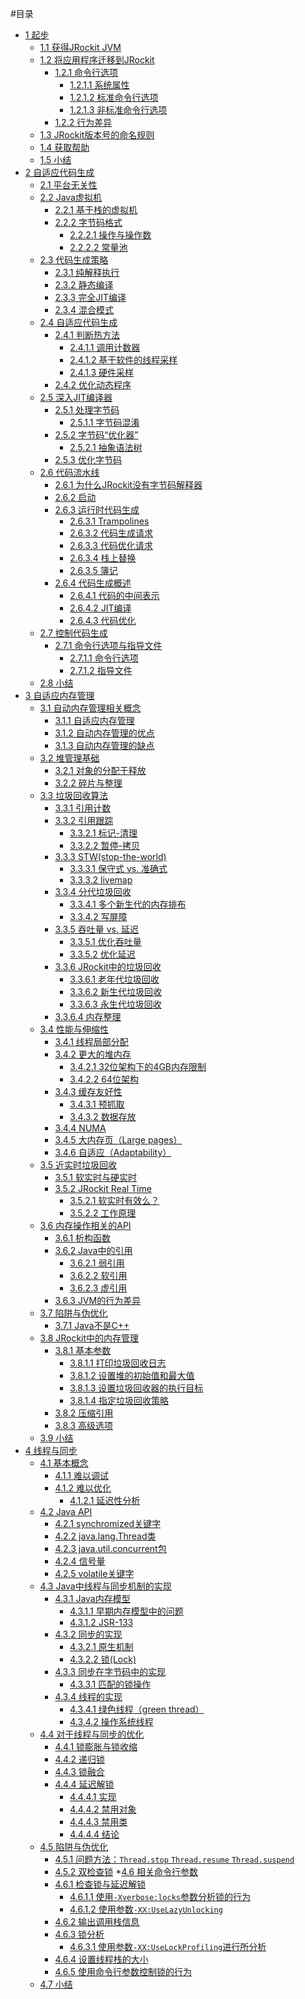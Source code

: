 #目录

* [1 起步][1]
    * [1.1 获得JRockit JVM][2]
    * [1.2 将应用程序迁移到JRockit][3]
        * [1.2.1 命令行选项][4]
            * [1.2.1.1 系统属性][5]
            * [1.2.1.2 标准命令行选项][6]
            * [1.2.1.3 非标准命令行选项][7]
        * [1.2.2 行为差异][8]
    * [1.3 JRockit版本号的命名规则][9]
    * [1.4 获取帮助][10]
    * [1.5 小结][11]
* [2 自适应代码生成][12]
    * [2.1 平台无关性][13]
    * [2.2 Java虚拟机][14]
        * [2.2.1 基于栈的虚拟机][15]
        * [2.2.2 字节码格式][16]
            * [2.2.2.1 操作与操作数][17]
            * [2.2.2.2 常量池][18]
    * [2.3 代码生成策略][19]
        * [2.3.1 纯解释执行][20]
        * [2.3.2 静态编译][21]
        * [2.3.3 完全JIT编译][22]
        * [2.3.4 混合模式][23]
    * [2.4 自适应代码生成][24]
        * [2.4.1 判断热方法][25]
            * [2.4.1.1 调用计数器][26]
            * [2.4.1.2 基于软件的线程采样][27]
            * [2.4.1.3 硬件采样][28]
        * [2.4.2 优化动态程序][29]
    * [2.5 深入JIT编译器][30]
        * [2.5.1 处理字节码][31]
            * [2.5.1.1 字节码混淆][32]
        * [2.5.2 字节码“优化器”][33]
            * [2.5.2.1 抽象语法树][34]
        * [2.5.3 优化字节码][35]
    * [2.6 代码流水线][36]
        * [2.6.1 为什么JRockit没有字节码解释器][37]
        * [2.6.2 启动][38]
        * [2.6.3 运行时代码生成][39]
            * [2.6.3.1 Trampolines][40]
            * [2.6.3.2 代码生成请求][41]
            * [2.6.3.3 代码优化请求][42]
            * [2.6.3.4 栈上替换][43]
            * [2.6.3.5 簿记][44]
        * [2.6.4 代码生成概述][45]
            * [2.6.4.1 代码的中间表示][46]
            * [2.6.4.2 JIT编译][47]
            * [2.6.4.3 代码优化][48]
    * [2.7 控制代码生成][49]
        * [2.7.1 命令行选项与指导文件][50]
            * [2.7.1.1 命令行选项][51]
            * [2.7.1.2 指导文件][52]
    * [2.8 小结][53]
* [3 自适应内存管理][54]
    * [3.1 自动内存管理相关概念][55]
        * [3.1.1 自适应内存管理][56]
        * [3.1.2 自动内存管理的优点][57]
        * [3.1.3 自动内存管理的缺点][58]
    * [3.2 堆管理基础][59]
        * [3.2.1 对象的分配于释放][60]
        * [3.2.2 碎片与整理][61]
    * [3.3 垃圾回收算法][62]
        * [3.3.1 引用计数][63]
        * [3.3.2 引用跟踪][64]
            * [3.3.2.1 标记-清理][65]
            * [3.3.2.2 暂停-拷贝][66]
        * [3.3.3 STW(stop-the-world)][67]
            * [3.3.3.1 保守式 vs. 准确式][68]
            * [3.3.3.2 livemap][69]
        * [3.3.4 分代垃圾回收][70]
            * [3.3.4.1 多个新生代的内存排布][71]
            * [3.3.4.2 写屏障][72]
        * [3.3.5 吞吐量 vs. 延迟][73]
            * [3.3.5.1 优化吞吐量][74]
            * [3.3.5.2 优化延迟][75]
        * [3.3.6 JRockit中的垃圾回收][76]
            * [3.3.6.1 老年代垃圾回收][77]
            * [3.3.6.2 新生代垃圾回收][78]
            * [3.3.6.3 永生代垃圾回收][79]
        * [3.3.6.4 内存整理][80]
    * [3.4 性能与伸缩性][81]
        * [3.4.1 线程局部分配][82]
        * [3.4.2 更大的堆内存][83]
            * [3.4.2.1 32位架构下的4GB内存限制][84]
            * [3.4.2.2 64位架构][85]
        * [3.4.3 缓存友好性][86]
            * [3.4.3.1 预抓取][87]
            * [3.4.3.2 数据存放][88]
        * [3.4.4 NUMA][89]
        * [3.4.5 大内存页（Large pages）][90]
        * [3.4.6 自适应（Adaptability）][91]
    * [3.5 近实时垃圾回收][92]
        * [3.5.1 软实时与硬实时][93]
        * [3.5.2 JRockit Real Time][94]
            * [3.5.2.1 软实时有效么？][95]
            * [3.5.2.2 工作原理][96]
    * [3.6 内存操作相关的API][97]
        * [3.6.1 析构函数][98]
        * [3.6.2 Java中的引用][99]
            * [3.6.2.1 弱引用][100]
            * [3.6.2.2 软引用][101]
            * [3.6.2.3 虚引用][102]
        * [3.6.3 JVM的行为差异][103]
    * [3.7 陷阱与伪优化][104]
        * [3.7.1 Java不是C++][105]
    * [3.8 JRockit中的内存管理][106]
        * [3.8.1 基本参数][107]
           * [3.8.1.1 打印垃圾回收日志][108]
           * [3.8.1.2 设置堆的初始值和最大值][109]
           * [3.8.1.3 设置垃圾回收器的执行目标][110]
           * [3.8.1.4 指定垃圾回收策略][111]
        * [3.8.2 压缩引用][112]
        * [3.8.3 高级选项][113]
    * [3.9 小结][114]
* [4 线程与同步][115]
    * [4.1 基本概念][116]
        * [4.1.1 难以调试][117]
        * [4.1.2 难以优化][118]
            * [4.1.2.1 延迟性分析][119]
    * [4.2 Java API][120]
        * [4.2.1 synchromized关键字][121]
        * [4.2.2 java.lang.Thread类][122]
        * [4.2.3 java.util.concurrent包][123]
        * [4.2.4 信号量][124]
        * [4.2.5 volatile关键字][125]
    * [4.3 Java中线程与同步机制的实现][126]
        * [4.3.1 Java内存模型][127]
            * [4.3.1.1 早期内存模型中的问题][128]
            * [4.3.1.2 JSR-133][129]
        * [4.3.2 同步的实现][130]
            * [4.3.2.1 原生机制][131]
            * [4.3.2.2 锁(Lock)][132]
        * [4.3.3 同步在字节码中的实现][133]
            * [4.3.3.1 匹配的锁操作][134]
        * [4.3.4 线程的实现][135]
            * [4.3.4.1 绿色线程（green thread）][136]
            * [4.3.4.2 操作系统线程][137]
    * [4.4 对于线程与同步的优化][138]
        * [4.4.1 锁膨胀与锁收缩][139]
        * [4.4.2 递归锁][140]
        * [4.4.3 锁融合][141]
        * [4.4.4 延迟解锁][142]
            * [4.4.4.1 实现][143]
            * [4.4.4.2 禁用对象][144]
            * [4.4.4.3 禁用类][145]
            * [4.4.4.4 结论][146]
    * [4.5 陷阱与伪优化][147]
        * [4.5.1 问题方法：`Thread.stop` `Thread.resume` `Thread.suspend`][148]
        * [4.5.2 双检查锁][149]
    *[4.6 相关命令行参数][150]
        * [4.6.1 检查锁与延迟解锁][151]
            * [4.6.1.1 使用`-Xverbose:locks`参数分析锁的行为][152]
            * [4.6.1.2 使用参数`-XX:UseLazyUnlocking`][153]
        * [4.6.2 输出调用栈信息][154]
        * [4.6.3 锁分析][155]
            * [4.6.3.1 使用参数`-XX:UseLockProfiling`进行所分析][156]
        * [4.6.4 设置线程栈的大小][157]
        * [4.6.5 使用命令行参数控制锁的行为][158]
    * [4.7 小结][159]




[1]:    ./chap1/1.md#1                    "1 起步"
[2]:    ./chap1/1.1.md#1.1                "1.1 获得JRockit JVM"
[3]:    ./chap1/1.2.md#1.2                "1.2 将应用程序迁移到JRockit"
[4]:    ./chap1/1.2.md#1.2.1              "1.2.1 命令行选项"
[5]:    ./chap1/1.2.md#1.2.1.1            "1.2.1.1 系统属性"
[6]:    ./chap1/1.2.md#1.2.1.2            "1.2.1.2 标准命令行选项"
[7]:    ./chap1/1.2.md#1.2.1.3            "1.2.1.3 非标准命令行选项"
[8]:    ./chap1/1.2.md#1.2.2              "1.2.2 行为差异"
[9]:    ./chap1/1.3.md#1.3                "1.3 JRockit版本号的命名规则"
[10]:   ./chap1/1.4.md#1.4                "1.4 获取帮助"
[11]:   ./chap1/1.5.md#1.5                "1.5 小结"
[12]:   ./chap2/2.md#2                    "2 自适应代码生成"
[13]:   ./chap2/2.1.md#2.1                "2.1 平台独立性"
[14]:   ./chap2/2.2.md#2.2                "2.2 Java虚拟机"
[15]:   ./chap2/2.2.md#2.2.1              "2.2.1 基于栈的虚拟机"
[16]:   ./chap2/2.2.md#2.2.2              "2.2.2 字节码格式"
[17]:   ./chap2/2.2.md#2.2.2.1            "2.2.2.1 操作与操作数"
[18]:   ./chap2/2.2.md#2.2.2.2            "2.2.2.2 常量池"
[19]:   ./chap2/2.3.md#2.3                "2.3 代码生成策略"
[20]:   ./chap2/2.3.md#2.3.1              "2.3.1 纯解释执行"
[21]:   ./chap2/2.3.md#2.3.2              "2.3.2 静态编译"
[22]:   ./chap2/2.3.md#2.3.3              "2.3.3 完全静态编译"
[23]:   ./chap2/2.3.md#2.3.4              "2.3.4 混合模式"
[24]:   ./chap2/2.4.md#2.4                "2.4 自适应代码生成"
[25]:   ./chap2/2.4.md#2.4.1              "2.4.1 判断热方法"
[26]:   ./chap2/2.4.md#2.4.1.1            "2.4.1.1 调用计数器"
[27]:   ./chap2/2.4.md#2.4.1.2            "2.4.1.2 基于软件的线程采样"
[28]:   ./chap2/2.4.md#2.4.1.3            "2.4.1.3 硬件采样"
[29]:   ./chap2/2.4.md#2.4.2              "2.4.2 优化动态程序"
[30]:   ./chap2/2.5.md#2.5                "2.5 深入JIT编译器"
[31]:   ./chap2/2.5.md#2.5.1              "2.5.1 处理字节码"
[32]:   ./chap2/2.5.md#2.5.1.1            "2.5.1.1 字节码混淆"
[33]:   ./chap2/2.5.md#2.5.2              "2.5.2 字节码“优化器”"
[34]:   ./chap2/2.5.md#2.5.2.1            "2.5.2.1 抽象语法树"
[35]:   ./chap2/2.5.md#2.5.3              "2.5.3 优化字节码"
[36]:   ./chap2/2.6.md#2.6                "2.6 代码流水线"
[37]:   ./chap2/2.6.md#2.6.1              "2.6.1 为什么JRockit没有字节码解释器"
[38]:   ./chap2/2.6.md#2.6.2              "2.6.2 启动"
[39]:   ./chap2/2.6.md#2.6.3              "2.6.3 运行时代码生成"
[40]:   ./chap2/2.6.md#2.6.3.1            "2.6.3.1 Trampolines"
[41]:   ./chap2/2.6.md#2.6.3.2            "2.6.3.2 代码生成请求"
[42]:   ./chap2/2.6.md#2.6.3.3            "2.6.3.3 代码优化请求"
[43]:   ./chap2/2.6.md#2.6.3.4            "2.6.3.4 栈上替换"
[44]:   ./chap2/2.6.md#2.6.3.5            "2.6.3.5 簿记"
[45]:   ./chap2/2.6.md#2.6.4              "2.6.4 代码生成概述"
[46]:   ./chap2/2.6.md#2.6.4.1            "2.6.4.1 代码的中间表示"
[47]:   ./chap2/2.6.md#2.6.4.2            "2.6.4.2 JIT编译"
[48]:   ./chap2/2.6.md#2.6.4.3            "2.6.4.3 代码优化"
[49]:   ./chap2/2.7.md#2.7                "2.7 控制代码生成"
[50]:   ./chap2/2.7.md#2.7.1              "2.7.1 命令行选项与指导文件"
[51]:   ./chap2/2.7.md#2.7.1.1            "2.7.1.1 命令行选项"
[52]:   ./chap2/2.7.md#2.7.1.2            "2.7.1.2 指导文件"
[53]:   ./chap2/2.8.md#2.8                "2.8 小结"
[54]:   ./chap3/3.md#3                    "3 自适应内存管理"
[55]:   ./chap3/3.1.md#3.1                "3.1 自动内存管理相关概念"
[56]:   ./chap3/3.1.md#3.1.1              "3.1.1 自适应内存管理"
[57]:   ./chap3/3.1.md#3.1.2              "3.1.2 自适应内存管理的优点"
[58]:   ./chap3/3.1.md#3.1.3              "3.1.3 自适应内存管理的缺点"
[59]:   ./chap3/3.2.md#3.2                "3.2 堆管理基础"
[60]:   ./chap3/3.2.md#3.2.1              "3.2.1 对象的分配于释放"
[61]:   ./chap3/3.2.md#3.2.2              "3.2.2 碎片与整理"
[62]:   ./chap3/3.3.md#3.3                "3.3 垃圾回收算法"
[63]:   ./chap3/3.3.md#3.3.1              "3.3.1 引用计数"
[64]:   ./chap3/3.3.md#3.3.2              "3.3.2 引用跟踪"
[65]:   ./chap3/3.3.md#3.3.2.1            "3.3.2.1 标记-清理"
[66]:   ./chap3/3.3.md#3.3.2.2            "3.3.2.2 暂停-拷贝"
[67]:   ./chap3/3.3.md#3.3.3              "3.3.3 STW(stop-the-world)"
[68]:   ./chap3/3.3.md#3.3.3.1            "3.3.3.1 保守式 vs. 准确式"
[69]:   ./chap3/3.3.md#3.3.3.2            "3.3.3.2 livemap"
[70]:   ./chap3/3.3.md#3.3.4              "3.3.4 分代垃圾回收"
[71]:   ./chap3/3.3.md#3.3.4.1            "3.3.4.1 多个新生代的内存排布"
[72]:   ./chap3/3.3.md#3.3.4.2            "3.3.4.2 写屏障"
[73]:   ./chap3/3.3.md#3.3.5              "3.3.5 吞吐量 vs. 延迟"
[74]:   ./chap3/3.3.md#3.3.5.1            "3.3.5.1 优化吞吐量"
[75]:   ./chap3/3.3.md#3.3.5.2            "3.3.5.2 优化延迟"
[76]:   ./chap3/3.3.md#3.3.6              "3.3.6 JRockit中的垃圾回收"
[77]:   ./chap3/3.3.md#3.3.6.1            "3.3.6.1 老年代垃圾回收"
[78]:   ./chap3/3.3.md#3.3.6.2            "3.3.6.2 新生代垃圾回收"
[79]:   ./chap3/3.3.md#3.3.6.3            "3.3.6.3 永生代垃圾回收"
[80]:   ./chap3/3.3.md#3.3.6.4            "3.3.6.4 内存整理"
[81]:   ./chap3/3.4.md#3.4                "3.4 性能与伸缩性"
[82]:   ./chap3/3.4.md#3.4.1              "3.4.1 线程局部分配"
[83]:   ./chap3/3.4.md#3.4.2              "3.4.2 更大的堆内存"
[84]:   ./chap3/3.4.md#3.4.2.1            "3.4.2.1 32位架构下的4GB内存限制"
[85]:   ./chap3/3.4.md#3.4.2.2            "3.4.2.2 64位架构"
[86]:   ./chap3/3.4.md#3.4.3              "3.4.3 缓存友好性"
[87]:   ./chap3/3.4.md#3.4.3.1            "3.4.3.1 预抓取"
[88]:   ./chap3/3.4.md#3.4.3.2            "3.4.3.2 数据存放"
[89]:   ./chap3/3.4.md#3.4.4              "3.4.4 NUMA"
[90]:   ./chap3/3.4.md#3.4.5              "3.4.5 大内存页（Large pages）"
[91]:   ./chap3/3.4.md#3.4.6              "3.4.6 自适应（Adaptability）"
[92]:   ./chap3/3.5.md#3.5                "3.5 近实时垃圾回收"
[93]:   ./chap3/3.5.md#3.5.1              "3.5.1 软实时与硬实时"
[94]:   ./chap3/3.5.md#3.5.2              "3.5.2 JRockit Real Time"
[95]:   ./chap3/3.5.md#3.5.2.1            "3.5.2.1 软实时有效么？"
[96]:   ./chap3/3.5.md#3.5.2.2            "3.5.2.2 工作原理"
[97]:   ./chap3/3.6.md#3.6                "3.6 内存操作相关的API"
[98]:   ./chap3/3.6.md#3.6.1              "3.6.1 析构函数"
[99]:   ./chap3/3.6.md#3.6.2              "3.6.2 Java中的引用"
[100]:  ./chap3/3.6.md#3.6.2.1            "3.6.2.1 弱引用"
[101]:  ./chap3/3.6.md#3.6.2.2            "3.6.2.2 软引用"
[102]:  ./chap3/3.6.md#3.6.2.3            "3.6.2.3 虚引用"
[103]:  ./chap3/3.6.md#3.6.3              "3.6.3 JVM的行为差异"
[104]:  ./chap3/3.7.md#3.7                "3.7 陷阱与伪优化"
[105]:  ./chap3/3.7.md#3.7.1              "3.7.1 Java不是C++"
[106]:  ./chap3/3.8.md#3.8                "3.8 JRockit中的内存管理"
[107]:  ./chap3/3.8.md#3.8.1              "3.8.1 基本参数"
[108]:  ./chap3/3.8.md#3.8.1.1            "3.8.1.1 打印垃圾回收日志"
[109]:  ./chap3/3.8.md#3.8.1.2            "3.8.1.2 设置堆的初始值和最大值"
[110]:  ./chap3/3.8.md#3.8.1.3            "3.8.1.3 设置垃圾回收器的执行目标"
[111]:  ./chap3/3.8.md#3.8.1.4            "3.8.1.4 指定垃圾回收策略"
[112]:  ./chap3/3.8.md#3.8.2              "3.8.2 压缩引用"
[113]:  ./chap3/3.8.md#3.8.3              "3.8.3 高级选项"
[114]:  ./chap3/3.9.md#3.9                "3.9 小结"
[115]:  ./chap4/4.md#4                    "4 线程与同步"
[116]:  ./chap4/4.1.md#4.1                "4.1 基本概念"
[117]:  ./cgap4/4.1.md#4.1.1              "4.1.1 难以调试"
[118]:  ./chap4/4.1.md#4.1.2              "4.1.2 难以优化"
[119]:  ./chap4/4.1.md#4.1.2.1            "4.1.2.1 延迟分析"
[120]:  ./chap4/4.2.md#4.2                "4.2 Java API"
[121]:  ./chap4/4.2.md#4.2.1              "4.2.1 synchronized关键字"
[122]:  ./chap4/4.2.md#4.2.2              "4.2.2 java.lang.Thread类"
[123]:  ./chap4/4.2.md#4.2.3              "4.2.3 java.util.concurrent包"
[124]:  ./chap4/4.2.md#4.2.4              "4.2.4 信号量"
[125]:  ./chap4/4.2.md#4.2.5              "4.2.5 volatile关键字"
[126]:  ./chap4/4.3.md#4.3                "4.3 Java中线程与同步机制的实现"
[127]:  ./chap4/4.3.md#4.3.1              "4.3.1 Java内存模型"
[128]:  ./chap4/4.3.md#4.3.1.1            "4.3.1.1 早期内存模型中的问题"
[129]:  ./chap4/4.3.md#4.3.1.2            "4.3.1.2 JSR-133"
[130]:  ./chap4/4.3.md#4.3.2              "4.3.2 同步的实现"
[131]:  ./chap4/4.3.md#4.3.2.1            "4.3.2.1 原生机制"
[132]:  ./chap4/4.3.md#4.3.2.2            "4.3.2.2 锁(Lock)"
[133]:  ./chap4/4.3.md#4.3.3              "4.3.3 同步在字节码中的实现"
[134]:  ./chap4/4.3.md#4.3.3.1            "4.3.3.1 匹配的锁操作"
[135]:  ./chap4/4.3.md#4.3.4              "4.3.4 线程的实现"
[136]:  ./chap4/4.3.md#4.3.4.1            "4.3.4.1 绿色线程（green thread）"
[137]:  ./chap4/4.3.md#4.3.4.2            "4.3.4.2 操作系统线程"
[138]:  ./chap4/4.4.md#4.4                "4.4 对于线程与同步的优化"
[139]:  ./chap4/4.4.md#4.4.1              "4.4.1 锁膨胀与锁收缩"
[140]:  ./chap4/4.4.md#4.4.2              "4.4.2 递归锁"
[141]:  ./chap4/4.4.md#4.4.3              "4.4.3 锁融合"
[142]:  ./chap4/4.4.md#4.4.4              "4.4.4 延迟解锁"
[143]:  ./chap4/4.4.md#4.4.4.1            "4.4.4.1 实现"
[144]:  ./chap4/4.4.md#4.4.4.2            "4.4.4.2 禁用对象"
[145]:  ./chap4/4.4.md#4.4.4.3            "4.4.4.3 禁用类"
[146]:  ./chap4/4.4.md#4.4.4.4            "4.4.4.4 结论"
[147]:  ./chap4/4.5.md#4.5                "4.5 陷阱与伪优化"
[148]:  ./chap4/4.5.md#4.5.1              "4.5.1 问题方法：`Thread.stop` `Thread.resume` `Thread.suspend`"
[149]:  ./chap4/4.5.md#4.5.2              "4.5.2 双检查锁"
[150]:  ./chap4/4.6.md#4.6                "4.6 相关命令行参数"
[151]:  ./chap4/4.6.md#4.6.1              "4.6.1 检查锁与延迟解锁"
[152]:  ./chap4/4.6.md#4.6.1.1            "4.6.1.1 使用`-Xverbose:locks`参数分析锁的行为"
[153]:  ./chap4/4.6.md#4.6.1.2            "4.6.1.2 使用参数`-XX:UseLazyUnlocking`"
[154]:  ./chap4/4.6.md#4.6.2              "4.6.2 输出调用栈信息"
[155]:  ./chap4/4.6.md#4.6.3              "4.6.3 锁分析"
[156]:  ./chap4/4.6.md#4.6.3.1            "4.6.3.1 使用参数`-XX:UseLockProfiling`进行所分析"
[157]:  ./chap4/4.6.md#4.6.4              "4.6.4 设置线程栈的大小"
[158]:  ./chap4/4.6.md#4.6.5              "4.6.5 使用命令行参数控制锁的行为"
[159]:  ./chap4/4.7.md#4.7                "4.7 小结"
